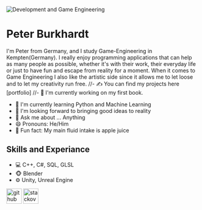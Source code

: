 ![Development and Game Engineering](https://arturssmirnovs.github.io/github-profile-readme-generator/images/banner.png)

# Peter Burkhardt
I'm Peter from Germany, and I study Game-Engineering in Kempten(Germany). I really enjoy programming applications that can help as many people as possible, whether it's with their work, their everyday life or just to have fun and escape from reality for a moment. When it comes to Game Engineering I also like the artistic side since it allows me to let loose and to let my creativity run free.
//- ✍ You can find my projects here [portfolio]
//- 🔭 I'm currently working on my first book.
- 🌱 I'm currently learning Python and Machine Learning
- 👯 I'm looking forward to bringing good ideas to reality
- 💬 Ask me about ... Anything
- 😄 Pronouns: He/Him
- 🧃 Fun fact: My main fluid intake is apple juice

## Skills and Experiance
* 💻 C++, C#, SQL, GLSL
* 🐵 Blender
* ⚙️ Unity, Unreal Engine

[<img src='https://cdn.jsdelivr.net/npm/simple-icons@3.0.1/icons/github.svg' alt='github' height='40'>](https://github.com/Poseudon)  [<img src='https://cdn.jsdelivr.net/npm/simple-icons@3.0.1/icons/stackoverflow.svg' alt='stackoverflow' height='40'>](https://stackoverflow.com/users/14147957)

